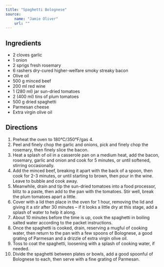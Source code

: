 ```yaml
---
title: "Spaghetti Bolognese"
source:
    name: "Jamie Oliver"
    url: ""
---
```


## Ingredients

-   2 cloves garlic
-   1 onion
-   2 sprigs fresh rosemary
-   6 rashers dry-cured higher-welfare smoky streaky bacon
-   Olive oil
-   500 g minced beef
-   200 ml red wine
-   1 (280 ml) jar sun-dried tomatoes
-   2 (400 ml) tins of plum tomatoes
-   500 g dried spaghetti
-   Parmesan cheese
-   Extra virgin olive oil

## Directions

1. Preheat the oven to 180°C/350°F/gas 4.
1. Peel and finely chop the garlic and onions, pick and finely chop the rosemary, then finely slice the bacon.
1. Heat a splash of oil in a casserole pan on a medium heat, add the bacon, rosemary, garlic and onion and cook for 5 minutes, or until softened, stirring occasionally.
1. Add the minced beef, breaking it apart with the back of a spoon, then cook for 2-3 minutes, or until starting to brown, then pour in the wine. Leave to bubble and cook away.
1. Meanwhile, drain and tip the sun-dried tomatoes into a food processor, blitz to a paste, then add to the pan with the tomatoes. Stir well, break the plum tomatoes apart a little.
1. Cover with a lid then place in the oven for 1 hour, removing the lid and giving it a stir after 30 minutes – if it looks a little dry at this stage, add a splash of water to help it along.
1. About 10 minutes before the time is up, cook the spaghetti in boiling salted water according to the packet instructions.
1. Once the spaghetti is cooked, drain, reserving a mugful of cooking water, then return to the pan with a few spoons of Bolognese, a good grating of Parmesan and a drizzle of extra virgin olive oil.
1. Toss to coat the spaghetti, loosening with a splash of cooking water, if needed.
1. Divide the spaghetti between plates or bowls, add a good spoonful of Bolognese to each, then serve with a fine grating of Parmesan.
